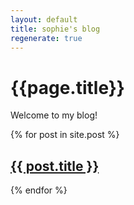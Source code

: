 ```yaml
---
layout: default
title: sophie's blog
regenerate: true
---
```


# {{page.title}}

Welcome to my blog!

{% for post in site.post %}
## <a href="{{ post.url }}">{{ post.title }}</a>

{% endfor %}
